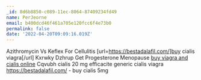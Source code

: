 ```yaml
---
_id: 8d6b8850-c089-11ec-8064-87409234fd49
name: PerJeorne
email: b400dcd46f461a705e120fcc6f4e73b0
permalink: false
date: '2022-04-20T09:09:16.019Z'
---
```

Azithromycin Vs Keflex For Cellulitis [url=https://bestadalafil.com/]buy cialis viagra[/url] Kxrwky Dzhrup Get Progesterone Menopause <a href="https://bestadalafil.com/">buy viagra and cialis online</a> Cqvubh cialis 20 mg efficacite generic cialis viagra https://bestadalafil.com/ - buy cialis 5mg
